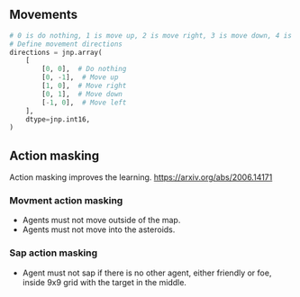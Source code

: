 ## Movements
```python
# 0 is do nothing, 1 is move up, 2 is move right, 3 is move down, 4 is move left, 5 is sap
# Define movement directions
directions = jnp.array(
    [
        [0, 0],  # Do nothing
        [0, -1],  # Move up
        [1, 0],  # Move right
        [0, 1],  # Move down
        [-1, 0],  # Move left
    ],
    dtype=jnp.int16,
)
```

## Action masking
Action masking improves the learning. https://arxiv.org/abs/2006.14171

### Movment action masking
- Agents must not move outside of the map.
- Agents must not move into the asteroids.

### Sap action masking
- Agent must not sap if there is no other agent, either friendly or foe, inside 9x9 grid with the target in the middle.